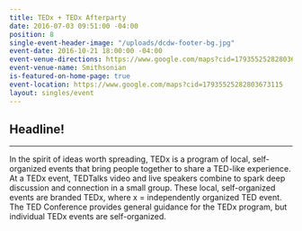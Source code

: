 ```yaml
---
title: TEDx + TEDx Afterparty
date: 2016-07-03 09:51:00 -04:00
position: 8
single-event-header-image: "/uploads/dcdw-footer-bg.jpg"
event-date: 2016-10-21 18:00:00 -04:00
event-venue-directions: https://www.google.com/maps?cid=17935525282803673115
event-venue-name: Smithsonian
is-featured-on-home-page: true
event-location: https://www.google.com/maps?cid=17935525282803673115
layout: singles/event
---
```


## Headline!

---

In the spirit of ideas worth spreading, TEDx is a program of local, self-organized events that bring people together to share a TED-like experience. At a TEDx event, TEDTalks video and live speakers combine to spark deep discussion and connection in a small group. These local, self-organized events are branded TEDx, where x = independently organized TED event. The TED Conference provides general guidance for the TEDx program, but individual TEDx events are self-organized.